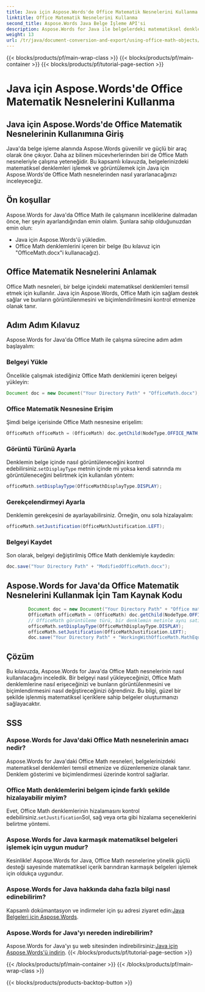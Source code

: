 ```yaml
---
title: Java için Aspose.Words'de Office Matematik Nesnelerini Kullanma
linktitle: Office Matematik Nesnelerini Kullanma
second_title: Aspose.Words Java Belge İşleme API'si
description: Aspose.Words for Java ile belgelerdeki matematiksel denklemlerin gücünü açığa çıkarın. Office Math nesnelerini zahmetsizce düzenlemeyi ve görüntülemeyi öğrenin.
weight: 13
url: /tr/java/document-conversion-and-export/using-office-math-objects/
---
```


{{< blocks/products/pf/main-wrap-class >}}
{{< blocks/products/pf/main-container >}}
{{< blocks/products/pf/tutorial-page-section >}}

# Java için Aspose.Words'de Office Matematik Nesnelerini Kullanma


## Java için Aspose.Words'de Office Matematik Nesnelerinin Kullanımına Giriş

Java'da belge işleme alanında Aspose.Words güvenilir ve güçlü bir araç olarak öne çıkıyor. Daha az bilinen mücevherlerinden biri de Office Math nesneleriyle çalışma yeteneğidir. Bu kapsamlı kılavuzda, belgelerinizdeki matematiksel denklemleri işlemek ve görüntülemek için Java için Aspose.Words'de Office Math nesnelerinden nasıl yararlanacağınızı inceleyeceğiz. 

## Ön koşullar

Aspose.Words for Java'da Office Math ile çalışmanın inceliklerine dalmadan önce, her şeyin ayarlandığından emin olalım. Şunlara sahip olduğunuzdan emin olun:

- Java için Aspose.Words'ü yükledim.
- Office Math denklemlerini içeren bir belge (bu kılavuz için "OfficeMath.docx"i kullanacağız).

## Office Matematik Nesnelerini Anlamak

Office Math nesneleri, bir belge içindeki matematiksel denklemleri temsil etmek için kullanılır. Java için Aspose.Words, Office Math için sağlam destek sağlar ve bunların görüntülenmesini ve biçimlendirilmesini kontrol etmenize olanak tanır. 

## Adım Adım Kılavuz

Aspose.Words for Java'da Office Math ile çalışma sürecine adım adım başlayalım:

### Belgeyi Yükle

Öncelikle çalışmak istediğiniz Office Math denklemini içeren belgeyi yükleyin:

```java
Document doc = new Document("Your Directory Path" + "OfficeMath.docx");
```

### Office Matematik Nesnesine Erişim

Şimdi belge içerisinde Office Math nesnesine erişelim:

```java
OfficeMath officeMath = (OfficeMath) doc.getChild(NodeType.OFFICE_MATH, 0, true);
```

### Görüntü Türünü Ayarla

 Denklemin belge içinde nasıl görüntüleneceğini kontrol edebilirsiniz.`setDisplayType` metnin içinde mi yoksa kendi satırında mı görüntüleneceğini belirtmek için kullanılan yöntem:

```java
officeMath.setDisplayType(OfficeMathDisplayType.DISPLAY);
```

### Gerekçelendirmeyi Ayarla

Denklemin gerekçesini de ayarlayabilirsiniz. Örneğin, onu sola hizalayalım:

```java
officeMath.setJustification(OfficeMathJustification.LEFT);
```

### Belgeyi Kaydet

Son olarak, belgeyi değiştirilmiş Office Math denklemiyle kaydedin:

```java
doc.save("Your Directory Path" + "ModifiedOfficeMath.docx");
```

## Aspose.Words for Java'da Office Matematik Nesnelerini Kullanmak İçin Tam Kaynak Kodu

```java
        Document doc = new Document("Your Directory Path" + "Office math.docx");
        OfficeMath officeMath = (OfficeMath) doc.getChild(NodeType.OFFICE_MATH, 0, true);
        // OfficeMath görüntüleme türü, bir denklemin metinle aynı satırda mı yoksa metin satırında mı görüntüleneceğini belirtir.
        officeMath.setDisplayType(OfficeMathDisplayType.DISPLAY);
        officeMath.setJustification(OfficeMathJustification.LEFT);
        doc.save("Your Directory Path" + "WorkingWithOfficeMath.MathEquations.docx");
```

## Çözüm

Bu kılavuzda, Aspose.Words for Java'da Office Math nesnelerinin nasıl kullanılacağını inceledik. Bir belgeyi nasıl yükleyeceğinizi, Office Math denklemlerine nasıl erişeceğinizi ve bunların görüntülenmesini ve biçimlendirmesini nasıl değiştireceğinizi öğrendiniz. Bu bilgi, güzel bir şekilde işlenmiş matematiksel içeriklere sahip belgeler oluşturmanızı sağlayacaktır.

## SSS

### Aspose.Words for Java'daki Office Math nesnelerinin amacı nedir?

Aspose.Words for Java'daki Office Math nesneleri, belgelerinizdeki matematiksel denklemleri temsil etmenize ve düzenlemenize olanak tanır. Denklem gösterimi ve biçimlendirmesi üzerinde kontrol sağlarlar.

### Office Math denklemlerini belgem içinde farklı şekilde hizalayabilir miyim?

 Evet, Office Math denklemlerinin hizalamasını kontrol edebilirsiniz.`setJustification`Sol, sağ veya orta gibi hizalama seçeneklerini belirtme yöntemi.

### Aspose.Words for Java karmaşık matematiksel belgeleri işlemek için uygun mudur?

Kesinlikle! Aspose.Words for Java, Office Math nesnelerine yönelik güçlü desteği sayesinde matematiksel içerik barındıran karmaşık belgeleri işlemek için oldukça uygundur.

### Aspose.Words for Java hakkında daha fazla bilgi nasıl edinebilirim?

 Kapsamlı dokümantasyon ve indirmeler için şu adresi ziyaret edin:[Java Belgeleri için Aspose.Words](https://reference.aspose.com/words/java/).

### Aspose.Words for Java'yı nereden indirebilirim?

 Aspose.Words for Java'yı şu web sitesinden indirebilirsiniz:[Java için Aspose.Words'ü indirin](https://releases.aspose.com/words/java/).
{{< /blocks/products/pf/tutorial-page-section >}}

{{< /blocks/products/pf/main-container >}}
{{< /blocks/products/pf/main-wrap-class >}}

{{< blocks/products/products-backtop-button >}}
